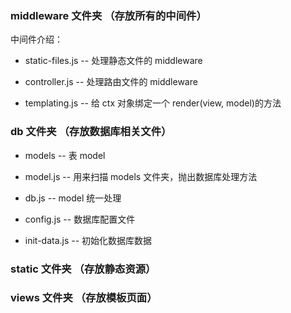 ### middleware 文件夹 （存放所有的中间件）

中间件介绍：

- static-files.js -- 处理静态文件的 middleware

- controller.js -- 处理路由文件的 middleware

- templating.js -- 给 ctx 对象绑定一个 render(view, model)的方法

### db 文件夹 （存放数据库相关文件）

- models -- 表 model

- model.js -- 用来扫描 models 文件夹，抛出数据库处理方法

- db.js -- model 统一处理

- config.js -- 数据库配置文件

- init-data.js -- 初始化数据库数据

### static 文件夹 （存放静态资源）

### views 文件夹 （存放模板页面）

